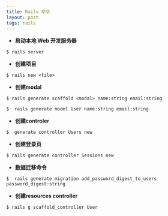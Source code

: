 ```yaml
---
title: Rails 命令
layout: post
tags: rails
---
```


* **启动本地 Web 开发服务器**

```
$ rails server
```

* **创建项目**

```
$ rails new <file>
```

* **创建modal**

```
$ rails generate scaffold <modal> name:string email:string

$  rails generate model User name:string email:string
```

* **创建controler**

```
$  generate controller Users new
```

* **创建登录页**

```
$ rails generate controller Sessions new
```

* **数据迁移命令**

```
$  rails generate migration add_password_digest_to_users password_digest:string
```

* **创建resources controller**

```
$ rails g scaffold_controller User
```